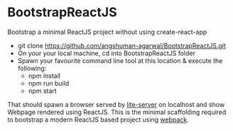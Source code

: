 # BootstrapReactJS
Bootstrap a minimal ReactJS project without using create-react-app

- git clone https://github.com/angshuman-agarwal/BootstrapReactJS.git 
- On your your local machine, cd into BootstrapReactJS folder
- Spawn your favourite command line tool at this location & execute the following:
  - npm install
  - npm run build
  - npm start

That should spawn a browser served by [lite-server](https://github.com/johnpapa/lite-server) on localhost and show Webpage rendered using ReactJS. This is the minimal scaffolding required to bootstrap a modern ReactJS based project using [webpack](https://webpack.js.org/).
